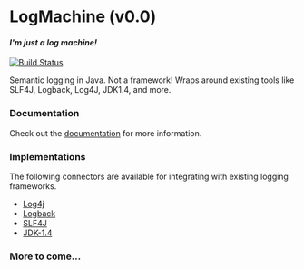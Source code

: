# LogMachine (v0.0)
#### *I'm just a log machine!*

[![Build Status](https://travis-ci.org/UnquietCode/LogMachine.png?branch=master)](https://travis-ci.org/UnquietCode/LogMachine)

Semantic logging in Java. Not a framework!
Wraps around existing tools like SLF4J, Logback, Log4J, JDK1.4, and more.

### Documentation
Check out the [documentation](http://unquietcode.github.io/LogMachine) for more information.

### Implementations
The following connectors are available for integrating with existing logging frameworks.

* [Log4j](https://github.com/UnquietCode/LogMachine/tree/master/lm-via-log4j)
* [Logback](https://github.com/UnquietCode/LogMachine/tree/master/lm-via-logback)
* [SLF4J](https://github.com/UnquietCode/LogMachine/tree/master/lm-via-slf4j)
* [JDK-1.4](https://github.com/UnquietCode/LogMachine/tree/master/lm-via-jdk14)

### More to come...
